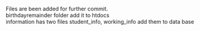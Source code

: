 Files are been added for further commit.<br>
birthdayremainder folder add it to htdocs<br>
information has two files student_info, working_info add them to data base

